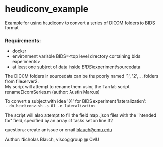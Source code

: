 # heudiconv_example
Example for using heudiconv to convert a series of DICOM folders to BIDS format

### Requirements:
- docker
- environment variable BIDS=\<top level directory containing bids experiments\>
- at least one subject of data inside $BIDS/$experiment/sourcedata

The DICOM folders in sourcedata can be the poorly named '1', '2', ... folders from fileserver2.  
My script will attempt to rename them using the Tarrlab script renameDicomSeries.m (author: Austin Marcus)

To convert a subject with idea '01' for BIDS experiment 'lateralization':  
`. do_heudiconv.sh -s 01 -e lateralization`

The script will also attempt to fill the field map .json files with the 'intended for' field, specified by an array of tasks set on line 32

questions: create an issue or email blauch@cmu.edu

Author: Nicholas Blauch, viscog group @ CMU
